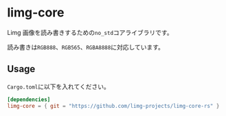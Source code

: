 # limg-core
Limg 画像を読み書きするための`no_std`コアライブラリです。

読み書きは`RGB888`、`RGB565`、`RGBA8888`に対応しています。

## Usage 
`Cargo.toml`に以下を入れてください。

```toml
[dependencies]
limg-core = { git = "https://github.com/limg-projects/limg-core-rs" }
```